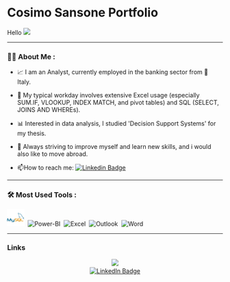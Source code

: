 # Cosimo Sansone Portfolio

Hello  <img src="https://media.giphy.com/media/hvRJCLFzcasrR4ia7z/giphy.gif" width="30px"/>
</h1>
</a>
</div>
<div id="header">
<div id="header" align="left">
  
  ---

### :man_technologist: About Me :
- :chart_with_upwards_trend:	I am an Analyst, currently employed in the banking sector from :pushpin: Italy.
<div id="header" align="left">

- :seedling: My typical workday involves extensive Excel usage (especially SUM.IF, VLOOKUP, INDEX MATCH, and pivot tables) and SQL (SELECT, JOINS AND WHEREs).

- :bar_chart: Interested in data analysis, I studied 'Decision Support Systems' for my thesis.

- :telescope: Always striving to improve myself and learn new skills, and i would also like to move abroad.

- :mailbox:How to reach me: [![Linkedin Badge](https://img.shields.io/badge/-Linkedin-blue?style=flat&logo=Linkedin&logoColor=white)](https://www.linkedin.com/in/cosimo-sansone993)

---

### :hammer_and_wrench: Most Used Tools :
<div>
  <img src="https://github.com/devicons/devicon/blob/master/icons/mysql/mysql-original-wordmark.svg" title="MySQL" alt="MySQL" width="40" height="40"/>&nbsp;
  <img src="https://github.com/microsoft/PowerBI-Icons/blob/main/SVG/Power-BI.svg" title="Power-BI" alt="Power-BI" width="40" height="40"/>&nbsp;
  <img src="https://github.com/sempostma/office365-icons/blob/master/svg/excel.svg" title="Excel" alt="Excel" width="40" height="40"/>&nbsp;
  <img src="https://github.com/sempostma/office365-icons/blob/master/svg/outlook.svg" title="Outlook" alt="Outlook" width="40" height="40"/>&nbsp;
  <img src="https://github.com/sempostma/office365-icons/blob/master/svg/word.svg" title="Word" alt="Word" width="40" height="40"/>&nbsp;

</div>

---

### Links

<div id="header" align="center">
  <img src="https://i.giphy.com/media/v1.Y2lkPTc5MGI3NjExZTg2c3M5cXE5MHZ0d2FreWoxa3lma28ybHZjOHlhaDl5Y3h6Mm0zZSZlcD12MV9pbnRlcm5hbF9naWZfYnlfaWQmY3Q9Zw/3oKIPEqDGUULpEU0aQ/giphy.gif" width="200"/>
  </div>
<div id="header" align="center">
<div id="badges">
  <a href=https://www.linkedin.com/in/cosimo-sansone993>
    <img src="https://img.shields.io/badge/LinkedIn-blue?style=for-the-badge&logo=linkedin&logoColor=white" alt="LinkedIn Badge"/>
<h1>
